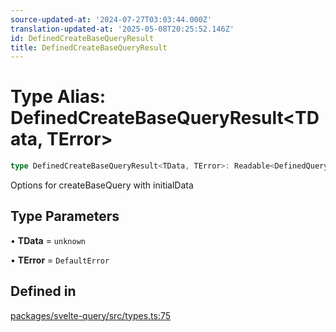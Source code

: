 ```yaml
---
source-updated-at: '2024-07-27T03:03:44.000Z'
translation-updated-at: '2025-05-08T20:25:52.146Z'
id: DefinedCreateBaseQueryResult
title: DefinedCreateBaseQueryResult
---
```


# Type Alias: DefinedCreateBaseQueryResult\<TData, TError\>

```ts
type DefinedCreateBaseQueryResult<TData, TError>: Readable<DefinedQueryObserverResult<TData, TError>>;
```

Options for createBaseQuery with initialData

## Type Parameters

• **TData** = `unknown`

• **TError** = `DefaultError`

## Defined in

[packages/svelte-query/src/types.ts:75](https://github.com/TanStack/query/blob/dac5da5416b82b0be38a8fb34dde1fc6670f0a59/packages/svelte-query/src/types.ts#L75)
